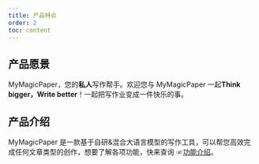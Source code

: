 ```yaml
---
title: 产品特点
order: 2
toc: content
---
```


## 产品愿景

MyMagicPaper，您的**私人**写作帮手。欢迎您与 MyMagicPaper 一起**Think bigger，Write better**！一起把写作业变成一件快乐的事。

## 产品介绍

MyMagicPaper 是一款基于自研&混合大语言模型的写作工具，可以帮您高效完成任何文章类型的创作，想要了解各项功能，快来查询 ☞[功能介绍](/intro)。
